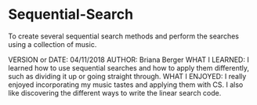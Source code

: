 # Sequential-Search
To create several sequential search methods and perform the searches using a collection of music.

VERSION or DATE: 04/11/2018
AUTHOR: Briana Berger
WHAT I LEARNED: I learned how to use sequential searches and how to apply them differently, such as dividing it up or going straight through.
WHAT I ENJOYED: I really enjoyed incorporating my music tastes and applying them with CS. I also like discovering the different ways to write the linear search code.

